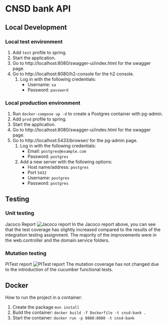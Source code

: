 # CNSD bank API

## Local Development
### Local test environment
1. Add `test` profile to spring.
2. Start the application.
3. Go to http://localhost:8080/swagger-ui/index.html for the swagger page.
4. Go to http://localhost:8080/h2-console for the h2 console.
   1. Log in with the following credentials:
      * Username: `sa`
      * Password: `password`

### Local production environment
1. Run `docker-compose up -d` to create a Postgres container with pg-admin.
2. Add `prod` profile to spring.
3. Start the application.
4. Go to http://localhost:8080/swagger-ui/index.html for the swagger page.
5. Go to http://localhost:5433/browser/ for the pg-admin page.
   1. Log in with the following credentials:
      * Email: `postgres@example.com`
      * Password: `postgres`
   2. Add a new server with the following options:
      * Host name/address: `postgres`
      * Port `5432`
      * Username: `postgres`
      * Password: `postgres`

## Testing
### Unit testing
Jacoco Report
![Jacoco report](/docs/jacoco-report.png)
In the Jacoco report above, you can see that the test coverage has slightly increased 
compared to the results of the integration testing assignment. The majority of the
improvements were in the web.controller and the domain.service folders.

### Mutation testing
PITest report
![PITest report](/docs/pitest-report.png)
The mutation coverage has not changed due to the introduction of the cucumber functional
tests.

## Docker
How to run the project in a container:
1. Create the package ```mvn install```
2. Build the container: ```docker build -f Dockerfile -t cnsd-bank .```
3. Start the container: ```docker run -p 8080:8080 -t cnsd-bank```
